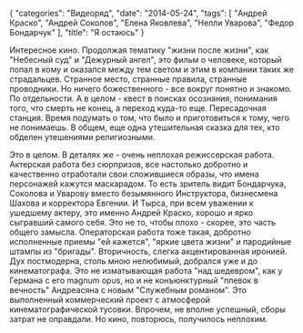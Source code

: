{
   "categories": "Видеоряд",
   "date": "2014-05-24",
   "tags": [
      "Андрей Краско",
      "Андрей Соколов",
      "Елена Яковлева",
      "Нелли Уварова",
      "Федор Бондарчук"
   ],
   "title": "Я остаюсь"
}

Интересное кино. Продолжая тематику "жизни после жизни", как "Небесный суд" и "Дежурный ангел", это фильм о человеке, который попал в кому и оказался между тем светом и этим в компании таких же страдальцев. Странное место, странные правила, странные проводники. Но ничего божественного - все вокруг понятно и знакомо. По отдельности. А в целом - квест в поисках осознания, понимания того, что смерть не конец, а переход куда-то еще. Пересадочная станция. Время подумать о том, что было и приготовиться к тому, чего не понимаешь. В общем, еще одна утешительная сказка для тех, кто обделен утешениями религиозными.

Это в целом. В деталях же - очень неплохая режиссерская работа. Актерская работа без сюрпризов, все настолько добротно и качественно отработали свои сложившиеся образы, что имена персонажей кажутся маскарадом. То есть зритель видит Бондарчука, Соколова и Уварову вместо безымянного Инструктора, бизнесмена Шахова и корректора Евгении. И Тырса, при всем уважении к ушедшему актеру, это именно Андрей Краско, хорошо и ярко сыгравший самого себя. Это не то, чтобы плохо - скорее, это часть общего замысла. Операторская работа тоже такая, добротно исполненные приемы "ей кажется", "яркие цвета жизни" и пародийные штампы из "бригады". Вторичность, слегка акцентированная иронией. Дух постмодерна, столь мною нелюбимый, добрался уже и до кинематографа. Это не изматывающая работа "над шедевром", как у Германа с его magnum opus, но и не конъюнктурный "плевок в вечность" Андреасяна с новым "Служебным романом". Это выполненный коммерческий проект с атмосферой кинематографической тусовки. Впрочем, не вполне успешный, сборы затрат не оправдали. Но кино, повторюсь, получилось неплохим.

